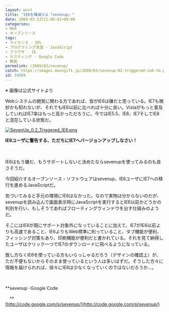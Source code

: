 ```yaml
---
layout: post
title: "IE6を殲滅せよ「sevenup」"
date: 2009-03-23T21:00:01+09:00
categories:
- Web
- オープンソース
tags: 
- ライセンス - GPL
- プログラミング言語 - JavaScript
- ブラウザ - IE
- ホスティング - Google Code
- 開発
permalink: /2009/03/sevenup/
catch: https://images.moongift.jp/2009/03/sevenup-02-triggered-ie6-tm.png
id: 14369
---
```

※ 画像は公式サイトより

  

Webシステムの開発に関わる方であれば、皆がIE6は嫌だと思っている。IE7も微妙かも知れないが、それでもIE6以前に比べれば十分に良い。Vistaがもっと普及していればIE7率はもっと高かっただろうに、今ではIE5.5、IE6、IE7そしてIE8と混在している状態だ。

  

[![SevenUp_0.2_Triggered_IE6.png](https://images.moongift.jp/2009/03/sevenup-02-triggered-ie6-tm.png)](https://images.moongift.jp/2009/03/sevenup-02-triggered-ie6.png)  
  
**IE6ユーザに警告する、ただちにIE7へバージョンアップしなさい！**

  

　

  

IE6はもう嫌だ、もうサポートしないと決めたならsevenupを使ってみるのも良さそうだ。

  

今回紹介するオープンソース・ソフトウェアはsevenup、IE6ユーザにIE7への移行を進めるJavaScriptだ。

  
<!--more-->

気づいてみると手元の環境にIE6はなかった。なので実物は分からないのだが、sevenupを読み込んで画面表示時にJavaScriptを実行するとIE6以前かどうかの判別を行い、もしそうであればフローティングウィンドウを出す仕組みのようだ。

  

そこにはIE6が既にサポート対象外になっていることに加えて、IE7がIE6以前よりも高速であること、IE6よりもWeb標準に則っていること、タブ機能が便利、フィッシング対策もあり、印刷機能が便利だと書かれている。それを見て納得したユーザはクリック一つでIE7のダウンロードに飛べるようになっている。

  

致し方なくIE6を使っている方もいらっしゃるだろう（デザインの確認上）が、ただ不便もないからそのまま使っているという人は多いはずだ。そうした方々に情報を届けられれば、徐々にIE6は少なくなっていくのではないだろうか…。

  

　

  

**sevenup -Google Code  
  
　**  
  [http://code.google.com/p/sevenup/](http://code.google.com/p/sevenup/)

  
